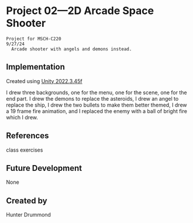 
  # Project 02—2D Arcade Space Shooter
    Project for MSCH-C220 
    9/27/24
      Arcade shooter with angels and demons instead. 
      
  ## Implementation 
  Created using [Unity 2022.3.45f](https://unity.com)

  I drew three backgrounds, one for the menu, one for the scene, one for the end part. I drew the demons to replace the asteroids, I drew an angel to replace the ship, I drew the two bullets to make them better themed, I drew a 19 frame fire animation, and I replaced the enemy with a ball of bright fire which I drew.
  
  ## References
  class exercises 
  
  ## Future Development
  None
  
  ## Created by
  Hunter Drummond

